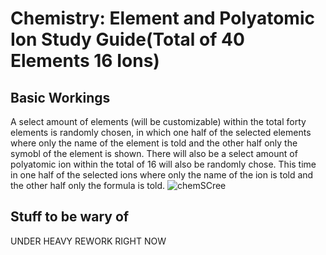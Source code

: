 # Chemistry: Element and Polyatomic Ion Study Guide(Total of 40 Elements 16 Ions) 

## Basic Workings 

A select amount of elements (will be customizable) within the total forty elements is randomly chosen, in which one half of the selected elements where only the name of the element is told and the other half only the symobl of the element is shown. There will also be a select amount of polyatomic ion within the total of 16 will also be randomly chose. This time in one half of the selected ions where only the name of the ion is told and the other half only the formula is told. 
![chemSCree](https://user-images.githubusercontent.com/70816444/133715466-24e3b3c4-3e1c-4338-8a74-0b2cbcbe06ba.jpg)
## Stuff to be wary of
UNDER HEAVY REWORK RIGHT NOW
